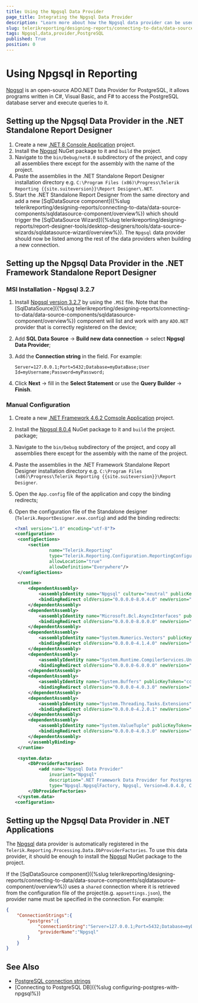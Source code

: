 ```yaml
---
title: Using the Npgsql Data Provider
page_title: Integrating the Npgsql Data Provider
description: "Learn more about how the Npgsql data provider can be used by the SqlDataSource component in Telerik Reporting."
slug: telerikreporting/designing-reports/connecting-to-data/data-source-components/sqldatasource-component/using-data-providers/using-npgsql-data-provider
tags: Npgsql,data,provider,PostgreSQL
published: True
position: 0
---
```


# Using Npgsql in Reporting

[Npgsql](https://www.npgsql.org/) is an open-source ADO.NET Data Provider for PostgreSQL, it allows programs written in C#, Visual Basic, and F# to access the PostgreSQL database server and execute queries to it.

## Setting up the Npgsql Data Provider in the .NET Standalone Report Designer

1. Create a new [.NET 8 Console Application](https://learn.microsoft.com/en-us/dotnet/csharp/tutorials/console-teleprompter) project.
1. Install the [Npgsql](https://www.nuget.org/packages/Npgsql/) NuGet package to it and `build` the project.
1. Navigate to the `bin/Debug/net8.0` subdirectory of the project, and copy all assemblies there except for the assembly with the name of the project.
1. Paste the assemblies in the .NET Standalone Report Designer installation directory e.g. `C:\Program Files (x86)\Progress\Telerik Reporting {{site.suiteversion}}\Report Designer\.NET`.
1. Start the .NET Standalone Report Designer from the same directory and add a new [SqlDataSource component]({%slug telerikreporting/designing-reports/connecting-to-data/data-source-components/sqldatasource-component/overview%}) which should trigger the [SqlDataSource Wizard]({%slug telerikreporting/designing-reports/report-designer-tools/desktop-designers/tools/data-source-wizards/sqldatasource-wizard/overview%}). The `Npgsql` data provider should now be listed among the rest of the data providers when building a new connection.

## Setting up the Npgsql Data Provider in the .NET Framework Standalone Report Designer

### MSI Installation - Npgsql 3.2.7

1. Install [Npgsql version 3.2.7](https://github.com/npgsql/npgsql/releases/tag/v3.2.7) by using the `.MSI` file. Note that the [SqlDataSource]({%slug telerikreporting/designing-reports/connecting-to-data/data-source-components/sqldatasource-component/overview%}) component will list and work with any `ADO.NET` provider that is correctly registered on the device;
1. Add **SQL Data Source** -> **Build new data connection** -> select **Npgsql Data Provider**;
1. Add the **Connection string** in the field. For example:

   `Server=127.0.0.1;Port=5432;Database=myDataBase;User Id=myUsername;Password=myPassword;`

1. Click **Next** -> fill in the **Select Statement** or use the **Query Builder** -> **Finish**.

### Manual Configuration

1. Create a new [.NET Framework 4.6.2 Comsole Application](https://learn.microsoft.com/en-us/dotnet/csharp/tutorials/console-teleprompter) project.
1. Install the [Npgsql 8.0.4](https://www.nuget.org/packages/Npgsql/8.0.4) NuGet package to it and `build` the project. package;
1. Navigate to the `bin/Debug` subdirectory of the project, and copy all assemblies there except for the assembly with the name of the project.
1. Paste the assemblies in the .NET Framework Standalone Report Designer installation directory e.g. `C:\Program Files (x86)\Progress\Telerik Reporting {{site.suiteversion}}\Report Designer`.
1. Open the `App.config` file of the application and copy the binding redirects;
1. Open the configuration file of the Standalone designer (`Telerik.ReportDesigner.exe.config`) and add the binding redirects:

   ```XML
   <?xml version="1.0" encoding="utf-8"?>
   <configuration>
   	<configSections>
   		<section
   				name="Telerik.Reporting"
   				type="Telerik.Reporting.Configuration.ReportingConfigurationSection, Telerik.Reporting"
   				allowLocation="true"
   				allowDefinition="Everywhere"/>
   	</configSections>

   	<runtime>
   		<dependentAssembly>
   			<assemblyIdentity name="Npgsql" culture="neutral" publicKeyToken="5d8b90d52f46fda7"/>
   			<bindingRedirect oldVersion="0.0.0.0-8.0.4.0" newVersion="8.0.4.0" />
   		</dependentAssembly>
   		<dependentAssembly>
   			<assemblyIdentity name="Microsoft.Bcl.AsyncInterfaces" publicKeyToken="cc7b13ffcd2ddd51" culture="neutral" />
   			<bindingRedirect oldVersion="0.0.0.0-8.0.0.0" newVersion="8.0.0.0" />
   		</dependentAssembly>
   		<dependentAssembly>
   			<assemblyIdentity name="System.Numerics.Vectors" publicKeyToken="b03f5f7f11d50a3a" culture="neutral" />
   			<bindingRedirect oldVersion="0.0.0.0-4.1.4.0" newVersion="4.1.4.0" />
   		</dependentAssembly>
   		<dependentAssembly>
   			<assemblyIdentity name="System.Runtime.CompilerServices.Unsafe" publicKeyToken="b03f5f7f11d50a3a" culture="neutral" />
   			<bindingRedirect oldVersion="0.0.0.0-6.0.0.0" newVersion="6.0.0.0" />
   		</dependentAssembly>
   		<dependentAssembly>
   			<assemblyIdentity name="System.Buffers" publicKeyToken="cc7b13ffcd2ddd51" culture="neutral" />
   			<bindingRedirect oldVersion="0.0.0.0-4.0.3.0" newVersion="4.0.3.0" />
   		</dependentAssembly>
   		<dependentAssembly>
   			<assemblyIdentity name="System.Threading.Tasks.Extensions" publicKeyToken="cc7b13ffcd2ddd51" culture="neutral" />
   			<bindingRedirect oldVersion="0.0.0.0-4.2.0.1" newVersion="4.2.0.1" />
   		</dependentAssembly>
   		<dependentAssembly>
   			<assemblyIdentity name="System.ValueTuple" publicKeyToken="cc7b13ffcd2ddd51" culture="neutral" />
   			<bindingRedirect oldVersion="0.0.0.0-4.0.3.0" newVersion="4.0.3.0" />
   		</dependentAssembly>
   		</assemblyBinding>
   	</runtime>

   	<system.data>
   		<DbProviderFactories>
   			<add name="Npgsql Data Provider"
   				invariant="Npgsql"
   				description=".NET Framework Data Provider for Postgresql Server"
   				type="Npgsql.NpgsqlFactory, Npgsql, Version=8.0.4.0, Culture=neutral, PublicKeyToken=5d8b90d52f46fda7" />
   		</DbProviderFactories>
   	</system.data>
   <configuration>
   ```

## Setting up the Npgsql Data Provider in .NET Applications

The [Npgsql](https://www.npgsql.org/) data provider is automatically registered in the `Telerik.Reporting.Processing.Data.DbProviderFactories`. To use this data provider, it should be enough to install the [Npgsql](https://www.nuget.org/packages/Npgsql/) NuGet package to the project.

If the [SqlDataSource component]({%slug telerikreporting/designing-reports/connecting-to-data/data-source-components/sqldatasource-component/overview%}) uses a `shared` connection where it is retrieved from the configuration file of the project(e.g. `appsettings.json`), the provider name must be specified in the connection. For example:

```JSON
{
	"ConnectionStrings":{
		"postgres":{
			"connectionString":"Server=127.0.0.1;Port=5432;Database=myDataBase;User Id=myUsername;Password=myPassword;",
			"providerName":"Npgsql"
		}
	}
}
```

## See Also

- [PostgreSQL connection strings](https://www.connectionstrings.com/postgresql/)
- [Connecting to PostgreSQL DB]({%slug configuring-postgres-with-npgsql%})
